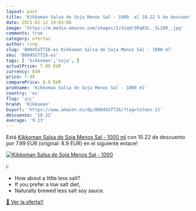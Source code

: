 ```yaml
---
layout: post
title: 'Kikkoman Salsa de Soja Menos Sal - 1000  al 10.22 % de descuento'
date: 2021-02-12 19:03:08
image: 'https://m.media-amazon.com/images/I/41qdrSRq82L._SL200_.jpg'
comments: true
category: ofertas
author: ring
slug: 'B004SGTTI6-es Kikkoman Salsa de Soja Menos Sal - 1000 ml'
sku: 'B004SGTTI6-es'
tags: [ 'kikkoman','soja', ]
actualPrice: 7.99 EUR
currency: EUR
price: 7.99
comparePrice: 8.9 EUR
prodname: 'Kikkoman Salsa de Soja Menos Sal - 1000 ml'
country: 'es'
flag: '🇪🇸'
brand: 'Kikkoman'
buyurl: 'https://www.amazon.es/dp/B004SGTTI6/?tag=tolees-21'
descuento: '10.22'
average: '9.13'
---
```


Está [Kikkoman Salsa de Soja Menos Sal - 1000 ml](https://www.amazon.es/dp/B004SGTTI6/?tag=tolees-21) con 10.22 de descuento por 7.99 EUR (original: 8.9 EUR) en el siguiente enlace!

[![Kikkoman Salsa de Soja Menos Sal - 1000 ](https://m.media-amazon.com/images/I/41qdrSRq82L._SL200_.jpg)](https://www.amazon.es/dp/B004SGTTI6/?tag=tolees-21)

ℹ️:

- How about a little less salt?
- If you prefer a low salt diet,
- Naturally brewed less salt soy sauce.

[🛒 Ver la oferta!!](https://www.amazon.es/dp/B004SGTTI6/?tag=tolees-21)
